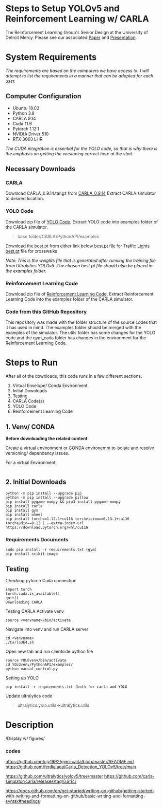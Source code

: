 # **Steps to Setup YOLOv5 and Reinforcement Learning w/ CARLA**
The Reinforcement Learning Group's Senior Design at the University of Detroit Mercy. Please see our associated [Paper](https://github.com/legendairytri/YOLO-RL-CARLA/blob/main/Final%20Report%20Autonomous%20Driving%20via%20RL%20with%20Object%20Detection.pdf) and [Presentation](https://github.com/legendairytri/YOLO-RL-CARLA/blob/main/Presentation%20Autonomous%20Driving%20via%20RL%20with%20Object%20Detection.pdf).


# System Requirements
_The requirements are based on the computers we have access to. I will attempt to list the requirements in a manner that can be adapted for each user._

## Computer Configuration
- Ubuntu 18.02
- Python 3.8  
- CARLA 9.14
- Cuda 11.6
- Pytorch 1.12.1
- NVIDIA Driver 510
- RTX 3060 LHR

_The CUDA integration is essential for the YOLO code, so that is why there is the emphasis on getting the versioning correct here at the start._

## Necessary Downloads
### CARLA
Download CARLA_0.9.14.tar.gz from [CARLA_0.9.14](https://github.com/carla-simulator/carla/releases/tag/0.9.14/)
Extract CARLA simulator to desired location.

### YOLO Code
Download zip file of [YOLO Code](https://github.com/ferdialaca/Carla_Detection_YOLOv5).
Extract YOLO code into examples folder of the CARLA simulator. 
> base folder/CARLA/PythonAPI/examples

Download the best.pt from either link below
[best.pt file](https://drive.google.com/file/d/1MxxIOVqHve3JCYKMepqFAgmI86mF_wXH/view) for Traffic Lights
[best.pt](https://drive.google.com/file/d/1EuuVSsFQEEKmEoeWUMMzQSwsDmNbenxJ/view?usp=sharing) file for crosswalks

_Note: This is the weights file that is generated after running the training file from Ultralytics YOLOv5. The chosen best.pt file should also be placed in the examples folder._

### Reinforcement Learning Code
Download zip file of [Reinforcement Learning Code](https://github.com/cjy1992/gym-carla/tree/master).
Extract Reinforcement Learning Code into the examples folder of the CARLA simulator.

### Code from this GitHub Repository
This repository was made with the folder structure of the source codes that it has used in mind. The examples folder should be merged with the examples of the simulator. The utils folder has some changes for the YOLO code and the gym_carla folder has changes in the environment for the Reinforcement Learning Code.

# Steps to Run
After all of the downloads, this code runs in a few different sections. 
1. Virtual Envelope/ Conda Environment
2. Initial Downloads
3. Testing
4. CARLA Code(s)
5. YOLO Code
6. Reinforcement Learning Code

## 1. Venv/ CONDA
**Before downloading the related content**

Create a virtual environment or CONDA environemnt to isolate and resolve versioning/ dependency issues.

For a virtual Environment,
```

```


## 2. Initial Downloads
```
python -m pip install --upgrade pip
python -m pip install --upgrade pillow
pip install pygame numpy && pip3 install pygame numpy
pip install carla
pip install gym
pip install wheel
pip install torch==1.12.1+cu116 torchvision==0.13.1+cu116 torchaudio==0.12.1 --extra-index-url https://download.pytorch.org/whl/cu116 
```

### Requirements Documents
```
sudo pip install -r requirements.txt (gym)
pip install scikit-image
```

## Testing
Checking pytorch Cuda connection
```
import torch
torch.cuda.is_available()
quit()
Downloading CARLA
```
Testing CARLA
Activate venv
```
source <venvname>/bin/activate
```
Navigate into venv and run CARLA server
```
cd <venvname>
./CarlaUE4.sh
```
Open new tab and run clientside python file
```
source YOLOvenv/bin/activate
cd YOLOvenv/PythonAPI/examples/
python manual_control.py
```

Setting up YOLO
```
pip install -r requirements.txt (both for carla and YOLO
```
Update ultralytics code
>ultralytics.yolo.utils->ultralytics.utils







# Description
/Display w/ figures/ 

### codes
https://github.com/cjy1992/gym-carla/blob/master/README.md
https://github.com/ferdialaca/Carla_Detection_YOLOv5/tree/main

https://github.com/ultralytics/yolov5/tree/master
https://github.com/carla-simulator/carla/releases/tag/0.9.14/

https://docs.github.com/en/get-started/writing-on-github/getting-started-with-writing-and-formatting-on-github/basic-writing-and-formatting-syntax#headings 
